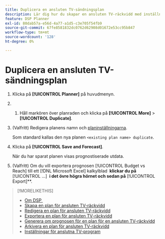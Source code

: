```yaml
---
title: Duplicera en ansluten TV-sändningsplan
description: Lär dig hur du skapar en ansluten TV-räckvidd med inställningarna från en befintlig plan.
feature: DSP Planner
exl-id: 80dab57a-e56d-4a77-a1d5-c3e705f54fb9
source-git-commit: 67fe8581832dc0762d62908d01672e53cc95b847
workflow-type: tm+mt
source-wordcount: '128'
ht-degree: 0%

---
```


# Duplicera en ansluten TV-sändningsplan

1. Klicka på **[!UICONTROL Planner]** på huvudmenyn.

1. &#x200B;
   1. Håll markören över planraden och klicka på **[!UICONTROL More]** > **[!UICONTROL Duplicate]**.

1. (Valfritt) Redigera planens namn och [planinställningarna](planner-settings.md).

   Som standard kallas den nya planen `<existing plan name> duplicate`.

1. Klicka på **[!UICONTROL Save and Forecast]**.

   När du har sparat planen visas prognostiserade utdata.

1. (Valfritt) Om du vill exportera prognosen [!UICONTROL Budget vs Reach] till ett [!DNL Microsoft Excel] kalkylblad **&#x200B; klickar du på &#x200B;** [!UICONTROL ...] **&#x200B; i det övre högra hörnet och sedan på &#x200B;** [!UICONTROL Export]**.

>[!MORELIKETHIS]
>
>* [Om DSP &#x200B;](planner-about.md)
>* [Skapa en plan för ansluten TV-räckvidd](planner-create.md)
>* [Redigera en plan för ansluten TV-räckvidd](planner-edit.md)
>* [Exportera en plan för ansluten TV-räckvidd](planner-export.md)
>* [Generera om prognosen för en plan för en ansluten TV-räckvidd](planner-forecast.md)
>* [Arkivera en plan för ansluten TV-räckvidd](planner-archive.md)
>* [Inställningar för anslutna TV-program &#x200B;](planner-settings.md)
